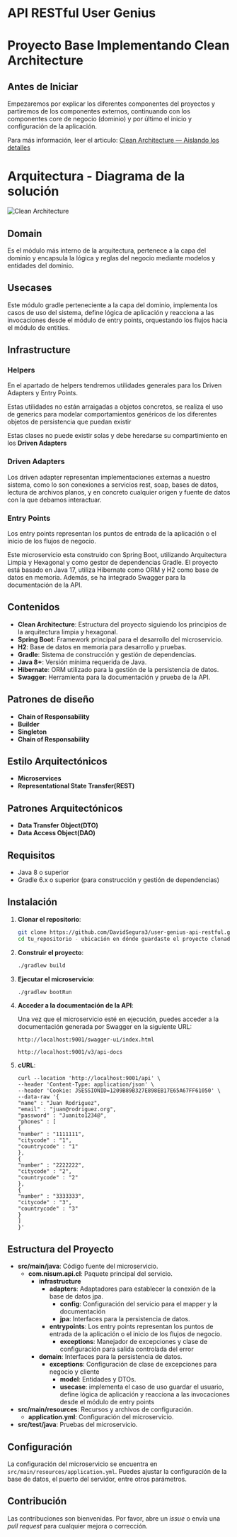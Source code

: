 # API RESTful User Genius

# Proyecto Base Implementando Clean Architecture

## Antes de Iniciar

Empezaremos por explicar los diferentes componentes del proyectos y partiremos de los componentes externos, continuando con los componentes core de negocio (dominio) y por último el inicio y configuración de la aplicación.

Para más información, leer el articulo: [Clean Architecture — Aislando los detalles](https://medium.com/bancolombia-tech/clean-architecture-aislando-los-detalles-4f9530f35d7a)

# Arquitectura - Diagrama de la solución

![Clean Architecture](https://miro.medium.com/max/1400/1*ZdlHz8B0-qu9Y-QO3AXR_w.png)

## Domain

Es el módulo más interno de la arquitectura, pertenece a la capa del dominio y encapsula la lógica y reglas del negocio mediante modelos y entidades del dominio.

## Usecases

Este módulo gradle perteneciente a la capa del dominio, implementa los casos de uso del sistema, define lógica de aplicación y reacciona a las invocaciones desde el módulo de entry points, orquestando los flujos hacia el módulo de entities.

## Infrastructure

### Helpers

En el apartado de helpers tendremos utilidades generales para los Driven Adapters y Entry Points.

Estas utilidades no están arraigadas a objetos concretos, se realiza el uso de generics para modelar comportamientos
genéricos de los diferentes objetos de persistencia que puedan existir

Estas clases no puede existir solas y debe heredarse su compartimiento en los **Driven Adapters**

### Driven Adapters

Los driven adapter representan implementaciones externas a nuestro sistema, como lo son conexiones a servicios rest,
soap, bases de datos, lectura de archivos planos, y en concreto cualquier origen y fuente de datos con la que debamos
interactuar.

### Entry Points

Los entry points representan los puntos de entrada de la aplicación o el inicio de los flujos de negocio.


Este microservicio esta construido con Spring Boot, utilizando Arquitectura Limpia y Hexagonal y como gestor de dependencias
Gradle. El proyecto está basado en Java 17, utiliza Hibernate como ORM y H2 como base de datos en memoria. 
Además, se ha integrado Swagger para la documentación de la API.

## Contenidos

- **Clean Architecture**: Estructura del proyecto siguiendo los principios de la arquitectura limpia y hexagonal.
- **Spring Boot**: Framework principal para el desarrollo del microservicio.
- **H2**: Base de datos en memoria para desarrollo y pruebas.
- **Gradle**: Sistema de construcción y gestión de dependencias.
- **Java 8+**: Versión mínima requerida de Java.
- **Hibernate**: ORM utilizado para la gestión de la persistencia de datos.
- **Swagger**: Herramienta para la documentación y prueba de la API.


## Patrones de diseño
- **Chain of Responsability**
- **Builder**
- **Singleton**
- **Chain of Responsability**

## Estilo Arquitectónicos
- **Microservices**
- **Representational State Transfer(REST)**

## Patrones Arquitectónicos

- **Data Transfer Object(DTO)**
- **Data Access Object(DAO)**


## Requisitos

- Java 8 o superior
- Gradle 6.x o superior (para construcción y gestión de dependencias)


## Instalación

1. **Clonar el repositorio**:

    ```bash
    git clone https://github.com/DavidSegura3/user-genius-api-restful.git
    cd tu_repositorio - ubicación en dónde guardaste el proyecto clonado
    ```

2. **Construir el proyecto**:

    ```bash
    ./gradlew build
    ```

3. **Ejecutar el microservicio**:

    ```bash
    ./gradlew bootRun
    ```

4. **Acceder a la documentación de la API**:

   Una vez que el microservicio esté en ejecución, puedes acceder a la documentación generada por Swagger en la siguiente URL:

    ```
    http://localhost:9001/swagger-ui/index.html
    ```

    ```
    http://localhost:9001/v3/api-docs
    ```

5. **cURL**:

    ```
    curl --location 'http://localhost:9001/api' \
    --header 'Content-Type: application/json' \
    --header 'Cookie: JSESSIONID=1209B89B327E898EB17E65A67FF61050' \
    --data-raw '{
    "name" : "Juan Rodriguez",
    "email" : "juan@rodriguez.org",
    "password" : "Juanito1234@",
    "phones" : [
    {
    "number" : "1111111",
    "citycode" : "1",
    "countrycode" : "1"
    },
    {
    "number" : "2222222",
    "citycode" : "2",
    "countrycode" : "2"
    },
    {
    "number" : "3333333",
    "citycode" : "3",
    "countrycode" : "3"
    }
    ]
    }'
    ```

## Estructura del Proyecto

- **src/main/java**: Código fuente del microservicio.
    - **com.nisum.api.cl**: Paquete principal del servicio.
        - **infrastructure**
          - **adapters**: Adaptadores para establecer la conexión de la base de datos jpa.
            - **config**: Configuración del servicio para el mapper y la documentación
            - **jpa**: Interfaces para la persistencia de datos.
          - **entrypoints**: Los entry points representan los puntos de entrada de la aplicación o el inicio de los flujos de negocio.
            - **exceptions**: Manejador de excepciones y clase de configuración para salida controlada del error 
        - **domain**: Interfaces para la persistencia de datos.
          - **exceptions**: Configuración de clase de excepciones para negocio y cliente
            - **model**: Entidades y DTOs.
            - **usecase**: implementa el caso de uso guardar el usuario, define lógica de aplicación y reacciona a las invocaciones desde el módulo de entry points 
- **src/main/resources**: Recursos y archivos de configuración.
    - **application.yml**: Configuración del microservicio.
- **src/test/java**: Pruebas del microservicio.

## Configuración

La configuración del microservicio se encuentra en `src/main/resources/application.yml`. Puedes ajustar la configuración de la base de datos, el puerto del servidor, entre otros parámetros.

## Contribución

Las contribuciones son bienvenidas. Por favor, abre un *issue* o envía una *pull request* para cualquier mejora o corrección.